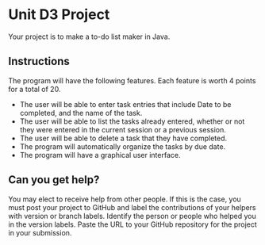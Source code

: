 # Unit D3 Project
Your project is to make a to-do list maker in Java.
 ## Instructions
 The program will have the following features. Each feature is worth 4 points for a total of 20.
* The user will be able to enter task entries that include Date to be completed, and the name of the task.
* The user will be able to list the tasks already entered, whether or not they were entered in the current session or a previous session.
* The user will be able to delete a task that they have completed.
* The program will automatically organize the tasks by due date.
* The program will have a graphical user interface.
## Can you get help?
You may elect to receive help from other people. If this is the case, you must post your project to GitHub and label the contributions of your helpers with version or branch labels. Identify the person or people who helped you in the version labels. Paste the URL to your GitHub repository for the project in your submission.
